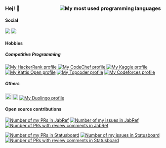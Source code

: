 ### Hej! 👋 <img align="right" src="https://github-readme-stats.vercel.app/api/top-langs/?username=k3KAW8Pnf7mkmdSMPHz27&layout=compact" alt="My most used programming languages">

#### Social
<a href="https://www.linkedin.com/in/jonatanasketorp/"><img src="https://img.shields.io/badge/LinkedIn-0077B5?style=plastic&logo=linkedin&logoColor=white"></a>
<a href="https://triplebyte.com/tb/jonatan-asketorp-b1wozrq"><img src="https://img.shields.io/badge/Triplebyte-0077B5?style=plastic"></a>

#### Hobbies

##### Competitive Programming

[![My HackerRank profile](https://img.shields.io/badge/HackerRank-Anonymous222-blue?logo=hackerrank&logoColor=black&labelColor=00EA64&style=plastic)](https://www.hackerrank.com/Anonymous222)
<a href="https://www.codechef.com/users/radix28_numb"><img src="https://img.shields.io/badge/dynamic/json?label=CodeChef&query=%24.global_rank&url=https://competitive-coding-api.herokuapp.com/api/codechef/radix28_numb&prefix=Rank%20&logo=codechef&logoColor=F5F5DC&labelColor=7b5e47&style=plastic&cacheSeconds=259200" alt="My CodeChef profile"></a>
[![My Kaggle profile](https://img.shields.io/badge/-Kaggle-blue?logo=kaggle&style=plastic)](https://www.kaggle.com/weft169aston)
[![My Kattis Open profile](https://img.shields.io/badge/-Kattis%20Open-blue?style=plastic)](https://open.kattis.com/users/asket)
[![My Topcoder profile](https://img.shields.io/badge/-Topcoder-blue?logo=topcoder&style=plastic)](https://www.topcoder.com/members/Tools10)
[![My Codeforces profile](https://img.shields.io/badge/-Codeforces-blue?logo=codeforces&style=plastic)](https://codeforces.com/profile/COM38.comma)

##### Others

[<img src="https://www.worldcommunitygrid.org/images/logo_images/dyn_logo_3.jpg" height="20" />](https://www.worldcommunitygrid.org/stat/viewMemberInfo.do?userName=Agog)
[<img src="https://static.scistarter.org/img/scistarter-logo-web-r.svg" height="18" />](https://scistarter.org/profile?for=81095)
[![My Duolingo profile](https://img.shields.io/badge/Duolingo-jW3jYbeH0s9T-lightgray?logo=duolingo&style=plastic)](https://www.duolingo.com/profile/jW3jYbeH0s9T)

#### Open source contributions
<a href="https://github.com/JabRef/jabref/pulls?q=is%3Apr+author%3Ak3KAW8Pnf7mkmdSMPHz27"><img title="My PRs in JabRef" alt="Number of my PRs in JabRef" src="https://img.shields.io/badge/dynamic/json?url=https%3A%2F%2Fapi.github.com%2Fsearch%2Fissues%3Fq%3Drepo%3AJabRef%2Fjabref%2Bis%3Apr%2Bauthor%3Ak3KAW8Pnf7mkmdSMPHz27&label=JabRef&query=$.total_count&suffix=%20PRs&cacheSeconds=259200&style=plastic"></a>
<a href="https://github.com/JabRef/jabref/issues?q=is%3Aissue+author%3Ak3KAW8Pnf7mkmdSMPHz27"><img title="My issues in JabRef" alt="Number of my issues in JabRef" src="https://img.shields.io/badge/dynamic/json?url=https%3A%2F%2Fapi.github.com%2Fsearch%2Fissues%3Fq%3Drepo%3AJabRef%2Fjabref%2Bis%3Aissue%2Bauthor%3Ak3KAW8Pnf7mkmdSMPHz27&label=JabRef&query=$.total_count&suffix=%20issues&cacheSeconds=259200&style=plastic"></a>
<a href="https://github.com/JabRef/jabref/pulls?page=1&q=is%3Apr+reviewed-by%3Ak3kaw8pnf7mkmdsmphz27"><img title="PRs with review comments in JabRef" alt="Number of PRs with review comments in JabRef" src="https://img.shields.io/badge/dynamic/json?url=https%3A%2F%2Fapi.github.com%2Fsearch%2Fissues%3Fq%3Drepo%3AJabRef%2Fjabref%2Bis%3Apr%2Breviewed-by%3Ak3KAW8Pnf7mkmdSMPHz27&label=JabRef&query=$.total_count&suffix=%20PRs+%22reviewed-by%22&cacheSeconds=259200&style=plastic"></a>

<a href="https://github.com/codeforamerica/brigade-project-index-statusboard/pulls?q=is%3Apr+author%3Ak3KAW8Pnf7mkmdSMPHz27"><img title="My PRs in CfA Statusboard" alt="Number of my PRs in Statusboard" src="https://img.shields.io/badge/dynamic/json?url=https%3A%2F%2Fapi.github.com%2Fsearch%2Fissues%3Fq%3Drepo%3Acodeforamerica%2Fbrigade-project-index-statusboard%2Bis%3Apr%2Bauthor%3Ak3KAW8Pnf7mkmdSMPHz27&label=Statusboard&query=$.total_count&suffix=%20PRs&cacheSeconds=259200&style=plastic"></a>
<a href="https://github.com/codeforamerica/brigade-project-index-statusboard/issues?q=is%3Aissue+author%3Ak3KAW8Pnf7mkmdSMPHz27"><img title="My issues in Statusboard" alt="Number of my issues in Statusboard" src="https://img.shields.io/badge/dynamic/json?url=https%3A%2F%2Fapi.github.com%2Fsearch%2Fissues%3Fq%3Drepo%3Acodeforamerica%2Fbrigade-project-index-statusboard%2Bis%3Aissue%2Bauthor%3Ak3KAW8Pnf7mkmdSMPHz27&label=Statusboard&query=$.total_count&suffix=%20issues&cacheSeconds=259200&style=plastic"></a>
<a href="https://github.com/codeforamerica/brigade-project-index-statusboard/pulls?page=1&q=is%3Apr+reviewed-by%3Ak3kaw8pnf7mkmdsmphz27"><img title="PRs with review comments in Statusboard" alt="Number of PRs with review comments in Statusboard" src="https://img.shields.io/badge/dynamic/json?url=https%3A%2F%2Fapi.github.com%2Fsearch%2Fissues%3Fq%3Drepo%3Acodeforamerica%2Fbrigade-project-index-statusboard%2Bis%3Apr%2Breviewed-by%3Ak3KAW8Pnf7mkmdSMPHz27&label=Statusboard&query=$.total_count&suffix=%20PRs+%22reviewed-by%22&cacheSeconds=259200&style=plastic"></a>


<!--
<a href="https://codeforces.com/profile/COM38.comma"><img src="https://img.shields.io/badge/dynamic/json?&labelColor=black&color=1f8acb&logo=codeforces&label=Codeforces&url=https://competitive-coding-api.herokuapp.com/api/codeforces/COM38.comma&query=%24.rating&prefix=Rating%20&style=plastic" alt="My Codeforces profile"></a>
-->
<!--
https://api.github.com/search/issues?q=repo:JabRef/jabref+is:pr+author:k3KAW8Pnf7mkmdSMPHz27+is:merged
https%3A%2F%2Fapi.github.com%2Fsearch%2Fissues%3Fq%3Drepo%3AJabRef%2Fjabref%2Bis%3Apr%2Bauthor%3Ak3KAW8Pnf7mkmdSMPHz27%2Bis%3Amerged
-->

<!-- I need to figure out how to get the icons going properly... (preferbly SVG) I could probably get them added to simpleicon as well....
#### Open Source
All PRs JabRef/HOTOSM
-->
<!--
**k3KAW8Pnf7mkmdSMPHz27/k3KAW8Pnf7mkmdSMPHz27** is a ✨ _special_ ✨ repository because its `README.md` (this file) appears on your GitHub profile.

Here are some ideas to get you started:

- 🔭 I’m currently working on ...
- 🌱 I’m currently learning ...
- 👯 I’m looking to collaborate on ...
- 🤔 I’m looking for help with ...
- 💬 Ask me about ...
- 📫 How to reach me: ...
- 😄 Pronouns: ...
- ⚡ Fun fact: ...
-->
